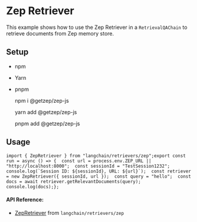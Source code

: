 Zep Retriever
=============

This example shows how to use the Zep Retriever in a `RetrievalQAChain` to retrieve documents from Zep memory store.

Setup[](#setup "Direct link to Setup")
---------------------------------------

*   npm
*   Yarn
*   pnpm

    npm i @getzep/zep-js

    yarn add @getzep/zep-js

    pnpm add @getzep/zep-js

Usage[](#usage "Direct link to Usage")
---------------------------------------

    import { ZepRetriever } from "langchain/retrievers/zep";export const run = async () => {  const url = process.env.ZEP_URL || "http://localhost:8000";  const sessionId = "TestSession1232";  console.log(`Session ID: ${sessionId}, URL: ${url}`);  const retriever = new ZepRetriever({ sessionId, url });  const query = "hello";  const docs = await retriever.getRelevantDocuments(query);  console.log(docs);};

#### API Reference:

*   [ZepRetriever](/docs/api/retrievers_zep/classes/ZepRetriever) from `langchain/retrievers/zep`